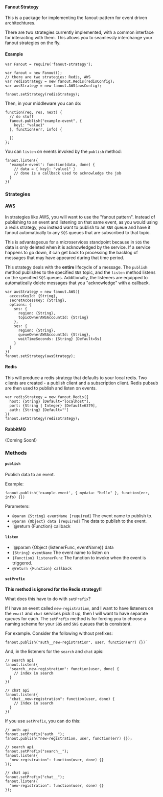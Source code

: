 #### Fanout Strategy

This is a package for implementing the fanout-pattern for event driven architechtures. 

There are two strategies currently implemented, with a common interface for interacting with them. This allows you to seamlessly interchange your fanout strategies on the fly.

#### Example
````
var Fanout = require('fanout-strategy');

var fanout = new Fanout();
// there are two strategies: Redis, AWS
var redisStrategy = new fanout.Redis(redisConfig);
var awsStrategy = new fanout.AWS(awsConfig);

fanout.setStrategy(redisStrategy);
````

Then, in your middleware you can do:
````
function(req, res, next) {
  // do stuff
  fanout.publish("example-event", {
    key1: "value1"
  }, function(err, info) {
  
  })
};
````

You can `listen` on events invoked by the `publish` method:

````
fanout.listen({
  'example-event': function(data, done) {
    // data = { key1: "value1" }
    // done is a callback used to acknowledge the job
  }
})
````


### Strategies

#### AWS

In strategies like AWS, you will want to use the "fanout pattern". Instead of publishing to an event and listening on that same event, as you would using a redis strategy, you instead want to publish to an `SNS` queue and have it fanout automatically to any `SQS` queues that are subscribed to that topic. 

This is advantageous for a microservices standpoint because in `SQS` the data is only deleted when it is acknowledged by the service. If a service happens to go down, it can get back to processing the backlog of messages that may have appeared during that time period.

This strategy deals with the **entire** lifecycle of a message. The `publish` method publishes to the specified `SNS` topic, and the `listen` method listens on the specified `SQS` queues. Additionally, the listeners are equipped to automatically delete messages that you "acknowledge" with a callback.

````
var awsStrategy = new fanout.AWS({
  accessKeyId: {String},
  secretAccessKey: {String},
  options: {
    sns: {
      region: {String},
      topicOwnerAWSAccountId: {String}
    },
    sqs: {
      region: {String},
      queueOwnerAWSAccountId: {String},
      waitTimeSeconds: {String} [Default=5s]
    }
  }
})
fanout.setStrategy(awsStrategy);
````

#### Redis
This will produce a redis strategy that defaults to your local redis. Two clients are created - a publish client and a subscription client. Redis pubsub are then used to publish and listen on events.
````
var redisStrategy = new fanout.Redis({
  host: {String} [Default="localhost"], 
  port: {String | Integer} [Default=6379],
  auth: {String} [Default=""]
})
fanout.setStrategy(redisStrategy);
````

#### RabbitMQ
(Coming Soon!)

### Methods

#### `publish`
Publish data to an event.

Example:
````
fanout.publish('example-event', { mydata: "hello" }, function(err, info) {})
````
Parameters:
- `@param {String} eventName [required]` The event name to publish to.
- `@param {Object} data [required]` The data to publish to the event.
- `@return {Function} callback

#### `listen`

- `@param {Object (listenerFunc, eventName)} data
- `{String} eventName` The event name to listen on
- `{Function} listenerFunc` The function to invoke when the event is triggered.
- `@return {Function} callback`

#### `setPrefix`
**This method is ignored for the Redis strategy!!**

What does this have to do with `setPrefix`?

If I have an event called `new-registration`, and I want to have listeners on the `email` and `chat` services pick it up, then I will want to have separate queues for each. The `setPrefix` method is for forcing you to choose a naming scheme for your `SQS` and `SNS` queues that is consistent.

For example. Consider the following without prefixes:
````
fanout.publish("auth__new-registration", user, function(err) {})`
````
And, in the listeners for the `search` and `chat` apis:
````
// search api
fanout.listen({
  "search__new-registration": function(user, done) {
    // index in search
  }
})

// chat api
fanout.listen({
  "chat__new-registration": function(user, done) {
    // index in search
  }
})
````
If you use `setPrefix`, you can do this:
````
// auth api
fanout.setPrefix("auth__");
fanout.publish("new-registration, user, function(err) {});

// search api
fanout.setPrefix("search__");
fanout.listen({
  "new-registration": function(user, done) {}
});

// chat api
fanout.setPrefix("chat__");
fanout.listen({
  "new-registration": function(user, done) {}
});
````
